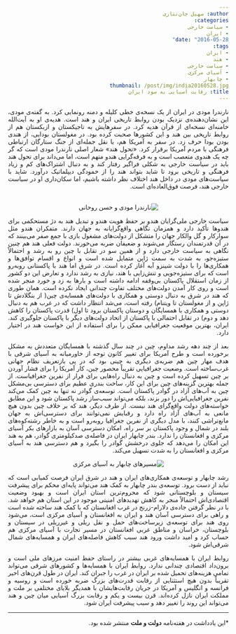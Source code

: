 ```yaml
---
author: سهیل جان‌نثاری
categories:
- سیاست خارجی
- ایران
date: "2016-05-28"
tags:
- ایران
- هند
- سیاست خارجی
- آسیای مرکزی
- چابهار
thumbnail: /post/img/india20160528.jpg
title: رقابت آسیایی به سود ایران
---
```

<body dir=rtl align="justify">
نارندرا مودی در ایران از یک نسخه‌ی خطی کلیله و دمنه رونمایی کرد. به گفته‌ی مودی، این نشان‌دهنده‌ی نزدیک بودن روابط تاریخی ایران و هند است. هدیه‌ی او به آیت‌الله خامنه‌ای نسخه‌ای از قرآن هدیه کرد. در سفرهایش به تاجیکستان و ازبکستان هم از روابط تاریخی بین هند و این کشورها صحبت کرده بود. در مغولستان بودایی، از هندی بودن بودا حرف زد. در سفر به آمریکا هم، با نقل جمله‌ای از جنگ ستارگان ارتباطی فرهنگی با مردم آمریکا برقرار کرد. «تحول هند» شعار اصلی نارندرا مودی است که گر چه یک هندوی متعصب است و به فرقه‌گرایی هندو متهم است، اما می‌داند برای تحول هند باید در سیاست خارجی به شکلی فراگیر رفتار کند و به دنبال اشتراک‌های کم و زیاد فرهنگی و تاریخی برود تا شاید بتواند هند را از خمودگی دیپلماتیک درآورد. شاید با سیاست‌های مودی در داخل هند اختلاف نظر داشته باشیم، اما سکان‌داری او در سیاست خارجی هند، فرصت فوق‌العاده‌ای است.
</br>
</br>

<figure align=center>
<img src="/post/img/india20160528.jpg"  alt="نارندرا مودی و حسن روحانی">
</figure>
سیاست خارجی ملی‌گرایان هندو بر حفظ هویت هندو و تبدیل هند به دژ مستحکمی برای هندوها تأکید دارد و همزمان نگاهی واقع‌‌گرایانه به جهان دارند. متفکران هندو مثل سوارکار و گل والکار جهان را متشکل از دولت‌های مشغول بازی با جمع صفر می‌بینند که در آن قدرتمندان رستگار می‌شوند و ضعیفان ضربه می‌خورند. دولت فعلی هند هم چنین نگاهی به سیاست خارجی دارد و از همین سو در تقابل با چین رو به رشد و احتمالاً ستیزه‌جو، به شدت به سمت ژاپن متمایل شده است و انواع و اقسام توافق‌ها و همکاری‌ها را با دولت شینزو آبه آغاز کرده است. در شرق اما هند با پاکستانی روبه‌رو است که برای ستیزه‌جویی و تنش‌زایی با هند، نیازی به رشد ندارد و تعارض این دو کشور از زمان استقلال پاکستان بی‌وقفه ادامه داشته است و بارها به زد و خورد منجر شده است و روی کار آمدن دولت‌های مختلف تفاوت چندانی ایجاد نکرده است. همان طوری که هند در شرق به دنبال دوستی و همکاری با دولت‌های همسایه‌ی چین( از بنگلادش تا ژاپن و از مغولستان تا ویتنام) رفته است، می‌شد انتظار داشت که در غرب هم به دنبال دوستی و همکاری با همسایگان و دوستان پاکستان برود تا اول) قدرت پاکستان را کاهش دهد و دوم) در تقابل احتمالی با پاکستان از اتحاد دولت‌های دیگر با پاکستان جلوگیری کند. ایران، بهترین موقعیت جغرافیایی ممکن را برای استفاده از این خواست هند در اختیار دارد.

بعد از چند دهه رشد مداوم، چین در چند سال گذشته با همسایگان متعددش به مشکل برخورده است و طرح آمریکا برای تغییر کانون توجه از خاورمیانه به آسیای شرقی با هدف مهار چین هم ضربه‌ی دیگری به چینی بود که در پی بازتعریف نظام جهانی غرب‌ساخته است. وضعیت جغرافیایی تقریباً محصور چین، کار آمریکا را برای فشار آوردن بر چین تسهیل کرده است و چین به دنبال راه‌هایی برای فرار از نفرین جغرافیاست. از جمله بهترین گزینه‌های چین برای این کار، ساخت بندری عظیم برای دسترسی بی‌مشکل چین به آب‌های آزاد در گوادر پاکستان است. توسعه‌ی گوادر نه تنها به چین کمک می‌کند نفرین جغرافیایی‌اش را دور بزند، بلکه می‌تواند سبب‌ساز رشد پاکستان شود و این مطابق خواسته‌های دولت واقع‌گرای هند نیست. از طرف دیگر، هند که بر خلاف چین بدون هیچ مانعی به آب‌های آزاد راه  دارد و رقبایش نمی‌توانند برای دسترسی‌اش به جهان مانع‌تراشی کنند، با مدل دیگری از نفرین جغرافیا روبه‌رو است و به خاطر رشته‌کوه‌های بلند در شمال و وجود پاکستان بر سر راه، امکان دسترسی آسان به بازارهای بکر آسیای مرکزی و افغانستان را ندارد. بندر چابهار ایران در فاصله‌ی صدکیلومتری گوادر، هم به هند این امکان را می‌دهد که جلوی درخشش گوادر را بگیرد و هم دسترسی هند به آسیای مرکزی و افغانستان را به شدت تسهیل می‌کند.

<figure align=center>
<img src="/post/img/india201605282.jpg"  alt="مسیرهای چابهار به آسیای مرکزی">
</figure>

رشد چابهار و توسعه‌ی همکاری‌های ایران و هند در شرق ایران فرصت کمیابی است که نباید از دست برود. توسعه‌ی بندر چابهار به کمک هند می‌تواند پایه‌ای محکم برای پیشرفت سیستان و بلوچستانی شود که محروم‌ترین استان ایران است و بهبود وضعیت اقتصادی‌اش احتمالاً منجر به کاهش تهدیدهای امنیتی موجود در این استان هم خواهد شد. با در نظر گرفتن جاده‌ی دلارام-زرنج در غرب افغانستان که با کمک هند ساخته شده است و راهی برای دسترسی آسان هند و ایران به افغانستان و آسیای مرکزی است، می‌شود روی هند برای توسعه‌ی زیرساخت‌های حمل و نقل ریلی و غیرریلی در سیستان و بلوچستان، خراسان و مناطق غربی افغانستان در مسیر تجارت با آسیای مرکزی هم حساب کرد و امید داشت ورود هند سبب کاهش فاصله‌های ایران و همسایه‌های شمال شرقی‌اش شود.

روابط ایران با همسایه‌های غربی بیشتر در راستای حفظ امنیت مرزهای ملی است و برون‌داد اقتصادی چندانی ندارد. روابط ایران با همسایه‌ها و کشورهای شرقی می‌تواند تمامی هزینه‌های تحمیل شده بر ایران در غرب را جبران کند. ایران در طول قرن‌های اخیر تقریباً بدون هیچ استثنایی از رقابت قدرت‌های بزرگ ضربه خورده است و روسیه و فرانسه و انگلیس و آمریکا در جریان رقابت‌هایشان با همدیگر بلایای مختلفی بر ملت و مملکت ایران نازل کرده‌اند. قرن بیست و یکم و رقابت بزرگ آسیایی میان چین و هند می‌تواند این روند را تغییر دهد و سبب پیشرفت ایران شود.


</body>
<hr>

*این یادداشت در هفته‌نامه **دولت و ملت** منتشر شده بود.